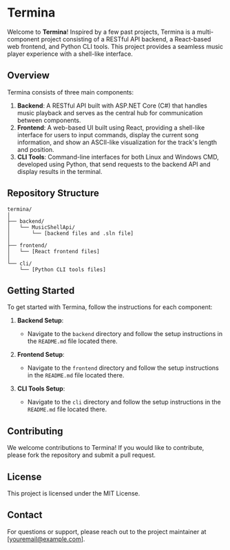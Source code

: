 # Termina

Welcome to **Termina**! Inspired by a few past projects, Termina is a multi-component project consisting of a RESTful API backend, a React-based web frontend, and Python CLI tools. This project provides a seamless music player experience with a shell-like interface.

## Overview

Termina consists of three main components:
1. **Backend**: A RESTful API built with ASP.NET Core (C#) that handles music playback and serves as the central hub for communication between components.
2. **Frontend**: A web-based UI built using React, providing a shell-like interface for users to input commands, display the current song information, and show an ASCII-like visualization for the track's length and position.
3. **CLI Tools**: Command-line interfaces for both Linux and Windows CMD, developed using Python, that send requests to the backend API and display results in the terminal.

## Repository Structure

```plaintext
termina/
│
├── backend/
│   └── MusicShellApi/
│       └── [backend files and .sln file]
│
├── frontend/
│   └── [React frontend files]
│
└── cli/
    └── [Python CLI tools files]
```

## Getting Started

To get started with Termina, follow the instructions for each component:

1. **Backend Setup**:
   - Navigate to the `backend` directory and follow the setup instructions in the `README.md` file located there.

2. **Frontend Setup**:
   - Navigate to the `frontend` directory and follow the setup instructions in the `README.md` file located there.

3. **CLI Tools Setup**:
   - Navigate to the `cli` directory and follow the setup instructions in the `README.md` file located there.

## Contributing

We welcome contributions to Termina! If you would like to contribute, please fork the repository and submit a pull request.

## License

This project is licensed under the MIT License.

## Contact

For questions or support, please reach out to the project maintainer at [youremail@example.com].

